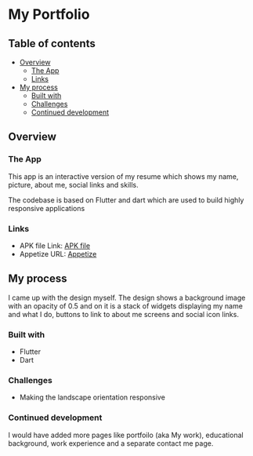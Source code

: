 # My Portfolio 

## Table of contents

- [Overview](#overview)
  - [The App](#the-app)
  - [Links](#links)
- [My process](#my-process)
  - [Built with](#built-with)
  - [Challenges](#challenges)
  - [Continued development](#continued-development)

## Overview

### The App

This app is an interactive version of my resume which shows my name, picture, about me, social links and skills.

The codebase is based on Flutter and dart which are used to build highly responsive applications



### Links

- APK file Link: [APK file](https://github.com/Wowo-chukwudi/product-preview)
- Appetize URL: [Appetize](https://wowo-chukwudi.github.io/product-preview/)

## My process

I came up with the design myself. The design shows a background image with an opacity of 0.5 and on it is a stack of widgets displaying my name and what I do, buttons to link to about me screens and social icon links.

### Built with

- Flutter
- Dart

### Challenges

- Making the landscape orientation responsive

### Continued development

I would have added more pages like portfoilo (aka My work), educational background, work experience and a separate contact me page.




